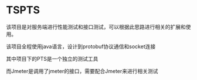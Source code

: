 # TSPTS

该项目是对服务端进行性能测试和接口测试，可以根据此思路进行相关的扩展和使用。

该项目全程使用java语言，设计到protobuf协议通信和socket连接

其中项目下的PTS是一个独立的测试工具

而Jmeter是调用了jmeter的接口，需要配合Jmeter来进行相关测试
